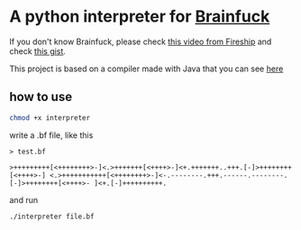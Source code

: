 # A python interpreter for [Brainfuck](https://pt.wikipedia.org/wiki/Brainfuck)

If you don't know Brainfuck, please check [this video from Fireship](https://www.youtube.com/watch?v=hdHjjBS4cs8) and check [this gist](https://gist.github.com/roachhd/dce54bec8ba55fb17d3a).

This project is based on a compiler made with Java that you can see [here](https://www.geeksforgeeks.org/brainfuck-interpreter-java/)

## how to use

```bash
chmod +x interpreter 
```

write a .bf file, like this

```
> test.bf

>+++++++++[<++++++++>-]<.>+++++++[<++++>-]<+.+++++++..+++.[-]>++++++++[<++++>-] <.>+++++++++++[<++++++++>-]<-.--------.+++.------.--------.[-]>++++++++[<++++>- ]<+.[-]++++++++++.
```

and run 
```bash
./interpreter file.bf
```




